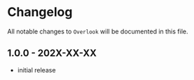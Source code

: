 # Changelog

All notable changes to `Overlook` will be documented in this file.

## 1.0.0 - 202X-XX-XX

- initial release
